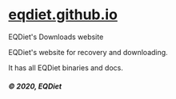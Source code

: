 # [eqdiet.github.io](https://eqdiet.github.io)
EQDiet's Downloads website

EQDiet's website for recovery and downloading.

It has all EQDiet binaries and docs.

##### © 2020, EQDiet
